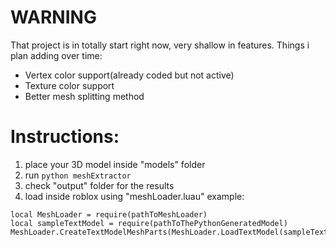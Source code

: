 # WARNING
That project is in totally start right now, very shallow in features.
Things i plan adding over time:
* Vertex color support(already coded but not active)
* Texture color support
* Better mesh splitting method

# Instructions:
1. place your 3D model inside "models" folder
2. run `python meshExtractor`
3. check "output" folder for the results
4. load inside roblox using "meshLoader.luau"
example:
```luau
local MeshLoader = require(pathToMeshLoader)
local sampleTextModel = require(pathToThePythonGeneratedModel)
MeshLoader.CreateTextModelMeshParts(MeshLoader.LoadTextModel(sampleTextModel)
```
